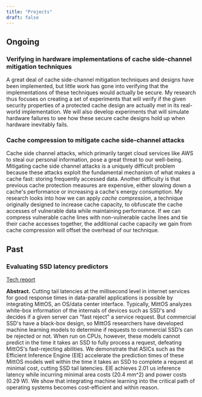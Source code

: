 ```yaml
---
title: "Projects"
draft: false
---
```


## Ongoing

### Verifying in hardware implementations of cache side-channel mitigation techniques
A great deal of cache side-channel mitigation techniques and designs have been implemented, but little work has gone into verifying that the implementations of these techniques would actually be secure. My research thus focuses on creating a set of experiments that will verify if the given security properties of a protected cache design are actually met in its real-world implementation. We will also develop experiments that will simulate hardware failures to see how these secure cache designs hold up when hardware inevitably fails. 

### Cache compression to mitigate cache side-channel attacks
Cache side channel attacks, which primarily target cloud services like AWS to steal our personal information, pose a great threat to our well-being. Mitigating cache side channel attacks is a uniquely difficult problem because these attacks exploit the fundamental mechanism of what makes a cache fast: storing frequently accessed data. Another difficulty is that previous cache protection measures are expensive, either slowing down a cache's performance or increasing a cache's energy consumption. My research looks into how we can apply *cache compression*, a technique originally designed to increase cache capacity, to obfuscate the cache accesses of vulnerable data while maintaining performance. If we can compress vulnerable cache lines with non-vulnerable cache lines and tie their cache accesses together, the additional cache capacity we gain from cache compression will offset the overhead of our technique. 

## Past

### Evaluating SSD latency predictors
[Tech report][1]

**Abstract.** Cutting tail latencies at the millisecond level in internet services for good response times in data-parallel applications is possible by integrating MittOS, an OS/data center interface. Typically, MittOS analyzes white-box information of the internals of devices such as SSD's and decides if a given server can "fast reject" a service request. But
commercial SSD's have a black-box design, so MittOS researchers have developed machine learning models to determine if requests to commercial SSD’s can be rejected or not. When run on CPUs, however, these models cannot predict in the time it takes an SSD to fully process a request, defeating MittOS's fast-rejecting abilities. We demonstrate that
ASICs such as the Efficient Inference Engine (EIE) accelerate the prediction times of these MittOS models well within the time it takes an SSD to complete a request at minimal cost, cutting SSD tail latencies. EIE achieves 2.01 us inference latency while incurring minimal area costs (20.4 mm^2) and power costs (0.29 W). We show that integrating machine
learning into the critical path of operating systems becomes cost-efficient and within reason.

[1]: https://newtraell.cs.uchicago.edu/files/tr_additional/TR-2019-17.pdf
